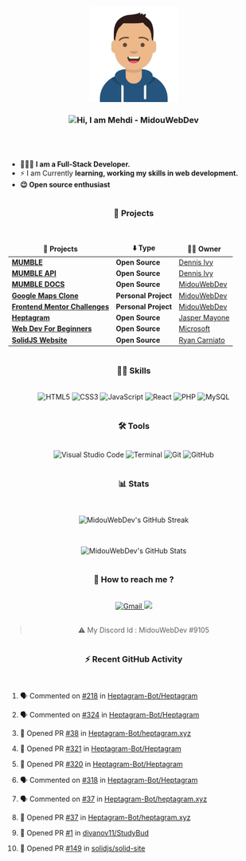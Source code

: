 <!-- Created first on April 1st, 2021 -->
<!-- Enhanced the README Profile on May 11th, 2021 -->

#

<div align="center">
<img src="./my-avatar.jpg" width="180px">
<h3 align="center">
  <img src="https://raw.githubusercontent.com/iampavangandhi/iampavangandhi/master/gifs/Hi.gif" width= "28px"/>Hi, I am Mehdi - MidouWebDev 
</h3>
</div>

#

<br/>

  - 👨🏽‍💻 **I am a Full-Stack Developer.**
  - ⚡ I am Currently **learning, working my skills in web development.**
  - **😉 Open source enthusiast**
  
#

<h3 align="center">
  🚧 Projects
</h3>

<br/>

<div align="center">

<table>
  <thead align="center">
    <tr border: none;>
      <td><b>🚧 Projects</b></td>
      <td><b>⬇️ Type</b></td>
      <td><b>👨‍💼 Owner</b></td>
    </tr>
  </thead>
  <tbody>
    <tr>
      <td><a href="https://github.com/divanov11/Mumble"><b>MUMBLE</b></a></td>
      <td><b>Open Source<b></td>
      <td><a href="https://github.com/divanov11">Dennis Ivy</a></td>
    </tr>
    <tr>
      <td><a href="https://github.com/divanov11/mumbleapi"><b>MUMBLE API</b></a></td>
      <td><b>Open Source<b></td>
      <td><a href="https://github.com/divanov11">Dennis Ivy</a></td>
    </tr>
    <tr>
      <td><a href="https://github.com/MidouWebDev/Mumble-docs"><b>MUMBLE DOCS</b></a></td>
      <td><b>Open Source<b></td>
      <td><a href="https://github.com/MidouWebDev">MidouWebDev</a></td>
    </tr>
    <tr>
      <td><a href="https://github.com/MidouWebDev/google-maps-clone"><b>Google Maps Clone</b></a></td>
      <td><b>Personal Project<b></td>
      <td><a href="https://github.com/MidouWebDev">MidouWebDev</a></td>
    </tr>
    <tr>
      <td><a href="https://github.com/MidouWebDev/Frontend-Mentor-Challenges"><b>Frontend Mentor Challenges</b></a></td>
      <td><b>Personal Project<b></td>
      <td><a href="https://github.com/MidouWebDev">MidouWebDev</a></td>
    </tr>
    <tr>
      <td><a href="https://github.com/Heptagram-Bot"><b>Heptagram</b></a></td>
      <td><b>Open Source<b></td>
      <td><a href="https://github.com/j-dogcoder">Jasper Mayone</a></td>
    </tr>
    <tr>
      <td><a href="https://github.com/microsoft/Web-Dev-For-Beginners"><b>Web Dev For Beginners</b></a></td>
      <td><b>Open Source<b></td>
      <td><a href="https://github.com/microsoft">Microsoft</a></td>
    </tr>
    <tr>
      <td><a href="https://github.com/solidjs/solid-site"><b>SolidJS Website</b></a></td>
      <td><b>Open Source<b></td>
      <td><a href="https://github.com/ryansolid">Ryan Carniato</a></td>
    </tr>
  </tbody>
</table>

</div>

#

<h3 align="center">
  👨‍💻 Skills
</h3>

<br/>

<div align="center">
  <img alt="HTML5" width="85px" src="https://img.shields.io/badge/HTML5-E34F26?style=for-the-badge&logo=html5&logoColor=white" />
  <img alt="CSS3" width="75px" src="https://img.shields.io/badge/CSS3-1572B6?style=for-the-badge&logo=css3&logoColor=white" />
  <img alt="JavaScript" width="125px" src="https://img.shields.io/badge/JavaScript-F7DF1E?style=for-the-badge&logo=javascript&logoColor=black" />
  <img alt="React" width="86px" src="https://img.shields.io/badge/React-20232A?style=for-the-badge&logo=react&logoColor=61DAFB" />
  <img alt="PHP" width="70px" src="https://img.shields.io/badge/PHP-777BB4?style=for-the-badge&logo=php&logoColor=white" />
  <img alt="MySQL" width="90px" src="https://img.shields.io/badge/MySQL-00000F?style=for-the-badge&logo=mysql&logoColor=white"/>
</div>
 
#

<h3 align="center">
  🛠️ Tools
</h3>

<br/>

<div align="center">
  <img alt="Visual Studio Code" width="180px" src="https://img.shields.io/badge/Visual_Studio_Code-0078D4?style=for-the-badge&logo=visual%20studio%20code&logoColor=white" />
  <img alt="Terminal" width="87px" src="https://img.shields.io/badge/Terminal-100000?style=for-the-badge" />
  <img alt="Git" width="61px" src="https://img.shields.io/badge/Git-F05032?style=for-the-badge&logo=git&logoColor=white" />
  <img alt="GitHub" width="87px" src="https://img.shields.io/badge/GitHub-100000?style=for-the-badge&logo=github&logoColor=white" />
</div>

#

<h3 align="center">
  📊 Stats
</h3>

<br/>

<div align="center">
  
  ![MidouWebDev's GitHub Streak](http://github-readme-streak-stats.herokuapp.com?user=MidouWebDev&theme=react&hide_border=true)

<br/>

  ![MidouWebDev's GitHub Stats](https://github-readme-stats.vercel.app/api?username=MidouWebDev&show_icons=true&theme=react)
  
</div>

#

<h3 align="center">
  💬 How to reach me ?
</h3>

<br/>

<div align="center">
<a href="mailto:contact.midouwebdev@gmail.com">
<img alt="Gmail" src="https://img.shields.io/badge/Gmail-D14836?style=for-the-badge&logo=gmail&logoColor=white" />
</a>
<a href="https://discordapp.com/users/9105">
<img src="https://img.shields.io/badge/Discord-7289DA?style=for-the-badge&logo=discord&logoColor=white" />
</a>

<br/>
<br/>

> ⚠ My Discord Id : MidouWebDev #9105

</div>

#

<h3 align="center">
  ⚡ Recent GitHub Activity
</h3>

<br/>

  <!--START_SECTION:activity-->
1. 🗣 Commented on [#218](https://github.com/Heptagram-Bot/Heptagram/issues/218) in [Heptagram-Bot/Heptagram](https://github.com/Heptagram-Bot/Heptagram)
2. 🗣 Commented on [#324](https://github.com/Heptagram-Bot/Heptagram/issues/324) in [Heptagram-Bot/Heptagram](https://github.com/Heptagram-Bot/Heptagram)
3. 💪 Opened PR [#38](https://github.com/Heptagram-Bot/heptagram.xyz/pull/38) in [Heptagram-Bot/heptagram.xyz](https://github.com/Heptagram-Bot/heptagram.xyz)
4. 💪 Opened PR [#321](https://github.com/Heptagram-Bot/Heptagram/pull/321) in [Heptagram-Bot/Heptagram](https://github.com/Heptagram-Bot/Heptagram)
5. 💪 Opened PR [#320](https://github.com/Heptagram-Bot/Heptagram/pull/320) in [Heptagram-Bot/Heptagram](https://github.com/Heptagram-Bot/Heptagram)
6. 🗣 Commented on [#318](https://github.com/Heptagram-Bot/Heptagram/issues/318) in [Heptagram-Bot/Heptagram](https://github.com/Heptagram-Bot/Heptagram)
7. 🗣 Commented on [#37](https://github.com/Heptagram-Bot/heptagram.xyz/issues/37) in [Heptagram-Bot/heptagram.xyz](https://github.com/Heptagram-Bot/heptagram.xyz)
8. 💪 Opened PR [#37](https://github.com/Heptagram-Bot/heptagram.xyz/pull/37) in [Heptagram-Bot/heptagram.xyz](https://github.com/Heptagram-Bot/heptagram.xyz)
9. 💪 Opened PR [#1](https://github.com/divanov11/StudyBud/pull/1) in [divanov11/StudyBud](https://github.com/divanov11/StudyBud)
10. 💪 Opened PR [#149](https://github.com/solidjs/solid-site/pull/149) in [solidjs/solid-site](https://github.com/solidjs/solid-site)

    <!--END_SECTION:activity-->

